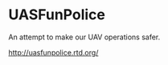 UASFunPolice
============

An attempt to make our UAV operations safer.

http://uasfunpolice.rtd.org/


